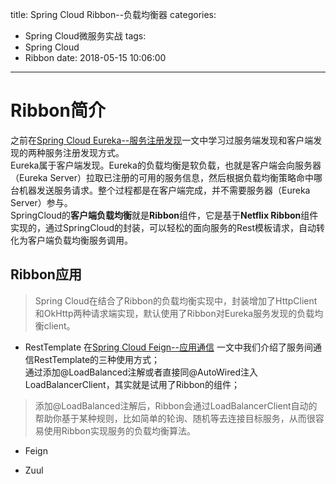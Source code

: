 title: Spring Cloud Ribbon--负载均衡器
categories:
  - Spring Cloud微服务实战
tags:
  - Spring Cloud
  - Ribbon
date: 2018-05-15 10:06:00
---
# Ribbon简介  

之前在[Spring Cloud Eureka--服务注册发现](https://www.ddebug.cn/springcloud-eureka-learning.html)一文中学习过服务端发现和客户端发现的两种服务注册发现方式。  
Eureka属于客户端发现。Eureka的负载均衡是软负载，也就是客户端会向服务器（Eureka Server）拉取已注册的可用的服务信息，然后根据负载均衡策略命中哪台机器发送服务请求。整个过程都是在客户端完成，并不需要服务器（Eureka Server）参与。  
SpringCloud的**客户端负载均衡**就是**Ribbon**组件，它是基于**Netflix Ribbon**组件实现的，通过SpringCloud的封装，可以轻松的面向服务的Rest模板请求，自动转化为客户端负载均衡服务调用。  

## Ribbon应用  

> Spring Cloud在结合了Ribbon的负载均衡实现中，封装增加了HttpClient和OkHttp两种请求端实现，默认使用了Ribbon对Eureka服务发现的负载均衡client。  

* RestTemplate 
在[Spring Cloud Feign--应用通信](https://www.ddebug.cn/springcloud-application-communication) 一文中我们介绍了服务间通信RestTemplate的三种使用方式；  
通过添加@LoadBalanced注解或者直接同@AutoWired注入LoadBalancerClient，其实就是试用了Ribbon的组件；  
> 添加@LoadBalanced注解后，Ribbon会通过LoadBalancerClient自动的帮助你基于某种规则，比如简单的轮询、随机等去连接目标服务，从而很容易使用Ribbon实现服务的负载均衡算法。

* Feign  

* Zuul  

